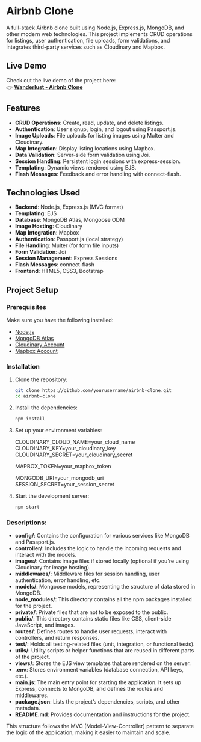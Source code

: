 # Airbnb Clone

A full-stack Airbnb clone built using Node.js, Express.js, MongoDB, and other modern web technologies. This project implements CRUD operations for listings, user authentication, file uploads, form validations, and integrates third-party services such as Cloudinary and Mapbox.

## Live Demo

Check out the live demo of the project here:  
👉 **[Wanderlust - Airbnb Clone](https://wanderlust-mmuj.onrender.com/listings)**

## Features

- **CRUD Operations**: Create, read, update, and delete listings.
- **Authentication**: User signup, login, and logout using Passport.js.
- **Image Uploads**: File uploads for listing images using Multer and Cloudinary.
- **Map Integration**: Display listing locations using Mapbox.
- **Data Validation**: Server-side form validation using Joi.
- **Session Handling**: Persistent login sessions with express-session.
- **Templating**: Dynamic views rendered using EJS.
- **Flash Messages**: Feedback and error handling with connect-flash.
  
## Technologies Used

- **Backend**: Node.js, Express.js (MVC format)
- **Templating**: EJS
- **Database**: MongoDB Atlas, Mongoose ODM
- **Image Hosting**: Cloudinary
- **Map Integration**: Mapbox
- **Authentication**: Passport.js (local strategy)
- **File Handling**: Multer (for form file inputs)
- **Form Validation**: Joi
- **Session Management**: Express Sessions
- **Flash Messages**: connect-flash
- **Frontend**: HTML5, CSS3, Bootstrap

## Project Setup

### Prerequisites

Make sure you have the following installed:

- [Node.js](https://nodejs.org/)
- [MongoDB Atlas](https://www.mongodb.com/cloud/atlas)
- [Cloudinary Account](https://cloudinary.com/)
- [Mapbox Account](https://www.mapbox.com/)

### Installation

1. Clone the repository:

   ```bash
   git clone https://github.com/yourusername/airbnb-clone.git
   cd airbnb-clone
   
2. Install the dependencies:

   ```bash
   npm install

3. Set up your environment variables:

    CLOUDINARY_CLOUD_NAME=your_cloud_name
    CLOUDINARY_KEY=your_cloudinary_key
    CLOUDINARY_SECRET=your_cloudinary_secret
    
    MAPBOX_TOKEN=your_mapbox_token
    
    MONGODB_URI=your_mongodb_uri
    SESSION_SECRET=your_session_secret

4. Start the development server:
     ```bash
     npm start


### Descriptions:

- **config/**: Contains the configuration for various services like MongoDB and Passport.js.
- **controller/**: Includes the logic to handle the incoming requests and interact with the models.
- **images/**: Contains image files if stored locally (optional if you're using Cloudinary for image hosting).
- **middlewares/**: Middleware files for session handling, user authentication, error handling, etc.
- **models/**: Mongoose models, representing the structure of data stored in MongoDB.
- **node_modules/**: This directory contains all the npm packages installed for the project.
- **private/**: Private files that are not to be exposed to the public.
- **public/**: This directory contains static files like CSS, client-side JavaScript, and images.
- **routes/**: Defines routes to handle user requests, interact with controllers, and return responses.
- **test/**: Holds all testing-related files (unit, integration, or functional tests).
- **utils/**: Utility scripts or helper functions that are reused in different parts of the project.
- **views/**: Stores the EJS view templates that are rendered on the server.
- **.env**: Stores environment variables (database connection, API keys, etc.).
- **main.js**: The main entry point for starting the application. It sets up Express, connects to MongoDB, and defines the routes and middlewares.
- **package.json**: Lists the project’s dependencies, scripts, and other metadata.
- **README.md**: Provides documentation and instructions for the project.

This structure follows the MVC (Model-View-Controller) pattern to separate the logic of the application, making it easier to maintain and scale.
